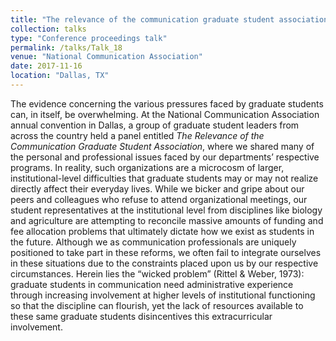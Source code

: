 ```yaml
---
title: "The relevance of the communication graduate student association"
collection: talks
type: "Conference proceedings talk"
permalink: /talks/Talk_18
venue: "National Communication Association"
date: 2017-11-16
location: "Dallas, TX"
---
```


The evidence concerning the various pressures faced by graduate students can, in itself, be overwhelming. At the National Communication Association annual convention in Dallas, a group of graduate student leaders from across the country held a panel entitled *The Relevance of the Communication Graduate Student Association*, where we shared many of the personal and professional issues faced by our departments’ respective programs. In reality, such organizations are a microcosm of larger, institutional-level difficulties that graduate students may or may not realize directly affect their everyday lives. While we bicker and gripe about our peers and colleagues who refuse to attend organizational meetings, our student representatives at the institutional level from disciplines like biology and agriculture are attempting to reconcile massive amounts of funding and fee allocation problems that ultimately dictate how we exist as students in the future. Although we as communication professionals are uniquely positioned to take part in these reforms, we often fail to integrate ourselves in these situations due to the constraints placed upon us by our respective circumstances. Herein lies the “wicked problem” (Rittel & Weber, 1973): graduate students in communication need administrative experience through increasing involvement at higher levels of institutional functioning so that the discipline can flourish, yet the lack of resources available to these same graduate students disincentives this extracurricular involvement.
